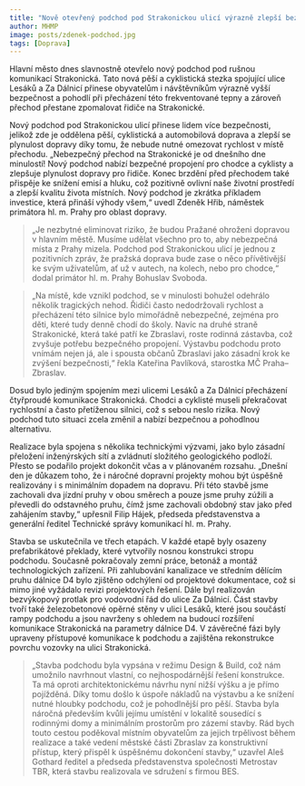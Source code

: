 ```yaml
---
title: "Nově otevřený podchod pod Strakonickou ulicí výrazně zlepší bezpečnost a plynulost dopravy"
author: MHMP
image: posts/zdenek-podchod.jpg
tags: [Doprava]
---
```


Hlavní město dnes slavnostně otevřelo nový podchod pod rušnou komunikací Strakonická. Tato nová pěší a cyklistická stezka spojující ulice Lesáků a Za Dálnicí přinese obyvatelům i návštěvníkům výrazně vyšší bezpečnost a pohodlí při přecházení této frekventované tepny a zároveň přechod přestane zpomalovat řidiče na Strakonické.

Nový podchod pod Strakonickou ulicí přinese lidem více bezpečnosti, jelikož zde je oddělena pěší, cyklistická a automobilová doprava a zlepší se plynulost dopravy díky tomu, že nebude nutné omezovat rychlost v místě přechodu. „Nebezpečný přechod na Strakonické je od dnešního dne minulostí! Nový podchod nabízí bezpečné propojení pro chodce a cyklisty a zlepšuje plynulost dopravy pro řidiče. Konec brzdění před přechodem také přispěje ke snížení emisí a hluku, což pozitivně ovlivní naše životní prostředí a zlepší kvalitu života místních. Nový podchod je zkrátka příkladem investice, která přináší výhody všem,“ uvedl Zdeněk Hřib, náměstek primátora hl. m. Prahy pro oblast dopravy.

> „Je nezbytné eliminovat riziko, že budou Pražané ohroženi dopravou v hlavním městě. Musíme udělat všechno pro to, aby nebezpečná místa z Prahy mizela. Podchod pod Strakonickou ulicí je jednou z pozitivních zpráv, že pražská doprava bude zase o něco přívětivější ke svým uživatelům, ať už v autech, na kolech, nebo pro chodce,“ dodal primátor hl. m. Prahy Bohuslav Svoboda.

> „Na místě, kde vznikl podchod, se v minulosti bohužel odehrálo několik tragických nehod. Řidiči často nedodržovali rychlost a přecházení této silnice bylo mimořádně nebezpečné, zejména pro děti, které tudy denně chodí do školy. Navíc na druhé straně Strakonické, která také patří ke Zbraslavi, roste rodinná zástavba, což zvyšuje potřebu bezpečného propojení. Výstavbu podchodu proto vnímám nejen já, ale i spousta občanů Zbraslavi jako zásadní krok ke zvýšení bezpečnosti,“ řekla Kateřina Pavlíková, starostka MČ Praha–Zbraslav.

Dosud bylo jediným spojením mezi ulicemi Lesáků a Za Dálnicí přecházení čtyřproudé komunikace Strakonická. Chodci a cyklisté museli překračovat rychlostní a často přetíženou silnici, což s sebou neslo rizika. Nový podchod tuto situaci zcela změnil a nabízí bezpečnou a pohodlnou alternativu.

Realizace byla spojena s několika technickými výzvami, jako bylo zásadní přeložení inženýrských sítí a zvládnutí složitého geologického podloží. Přesto se podařilo projekt dokončit včas a v plánovaném rozsahu. „Dnešní den je důkazem toho, že i náročné dopravní projekty mohou být úspěšně realizovány i s minimálním dopadem na dopravu. Při této stavbě jsme zachovali dva jízdní pruhy v obou směrech a pouze jsme pruhy zúžili a převedli do odstavného pruhu, čímž jsme zachovali obdobný stav jako před zahájením stavby,“ upřesnil Filip Hájek, předseda představenstva a generální ředitel Technické správy komunikací hl. m. Prahy.

Stavba se uskutečnila ve třech etapách. V každé etapě byly osazeny prefabrikátové překlady, které vytvořily nosnou konstrukci stropu podchodu. Současně pokračovaly zemní práce, betonáž a montáž technologických zařízení. Při zahlubování kanalizace ve středním dělícím pruhu dálnice D4 bylo zjištěno odchýlení od projektové dokumentace, což si mimo jiné vyžádalo revizi projektových řešení. Dále byl realizován bezvýkopový protlak pro vodovodní řád do ulice Za Dálnicí. Část stavby tvoří také železobetonové opěrné stěny v ulici Lesáků, které jsou součástí rampy podchodu a jsou navrženy s ohledem na budoucí rozšíření komunikace Strakonická na parametry dálnice D4. V závěrečné fázi byly upraveny přístupové komunikace k podchodu a zajištěna rekonstrukce povrchu vozovky na ulici Strakonická.

> „Stavba podchodu byla vypsána v režimu Design & Build, což nám umožnilo navrhnout vlastní, co nejhospodárnější řešení konstrukce. Ta má oproti architektonickému návrhu nyní nižší výšku a je přímo pojížděná. Díky tomu došlo k úspoře nákladů na výstavbu a ke snížení nutné hloubky podchodu, což je pohodlnější pro pěší. Stavba byla náročná především kvůli jejímu umístění v lokalitě sousedící s rodinnými domy a minimálním prostorům pro zázemí stavby. Rád bych touto cestou poděkoval místním obyvatelům za jejich trpělivost během realizace a také vedení městské části Zbraslav za konstruktivní přístup, který přispěl k úspěšnému dokončení stavby,“ uzavřel Aleš Gothard ředitel a předseda představenstva společnosti Metrostav TBR, která stavbu realizovala ve sdružení s firmou BES.
